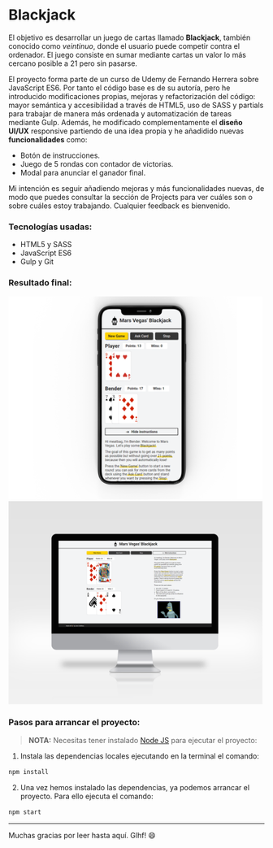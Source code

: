 # Blackjack

El objetivo es desarrollar un juego de cartas llamado **Blackjack**, también conocido como *veintinuo*, donde el usuario puede competir contra el ordenador. El juego consiste en sumar mediante cartas un valor lo más cercano posible a 21 pero sin pasarse.

El proyecto forma parte de un curso de Udemy de Fernando Herrera sobre JavaScript ES6. Por tanto el código base es de su autoría, pero he introducido modificaciones propias, mejoras y refactorización del código: mayor semántica y accesibilidad a través de HTML5, uso de SASS y partials para trabajar de manera más ordenada y automatización de tareas mediante Gulp. Además, he modificado complementamente el **diseño UI/UX** responsive partiendo de una idea propia y he añadidido nuevas **funcionalidades** como:

- Botón de instrucciones.
- Juego de 5 rondas con contador de victorias.
- Modal para anunciar el ganador final.

Mi intención es seguir añadiendo mejoras y más funcionalidades nuevas, de modo que puedes consultar la sección de Projects para ver cuáles son o sobre cuáles estoy trabajando. Cualquier feedback es bienvenido.

### Tecnologías usadas:

- HTML5 y SASS
- JavaScript ES6
- Gulp y Git

### Resultado final:

<img src="./src/images/mockup-mobile.png" height="400px"/>
<img src="./src/images/mockup-desktop.png" height="400px"/>


### Pasos para arrancar el proyecto:

> **NOTA:** Necesitas tener instalado [Node JS](https://nodejs.org/) para ejecutar el proyecto:

1. Instala las dependencias locales ejecutando en la terminal el comando:

```bash
npm install
```

2. Una vez hemos instalado las dependencias, ya podemos arrancar el proyecto. Para ello ejecuta el comando:

```bash
npm start
```

---

Muchas gracias por leer hasta aquí. Glhf! 😄

<!--
### Estructura de carpetas

La estructura de carpetas sigue este esquema:

```
src
 ├─ api // los ficheros de esta carpeta se copian en public/api/
 |  └─ data.json
 ├─ images
 |  └─ logo.jpg
 ├─ js // los ficheros de esta carpeta se concatenan en el fichero main.js y este se guarda en public/main.js
 |  ├─ main.js
 |  └─ events.js
 ├─ scss
 |  ├─ components
 |  ├─ core
 |  ├─ layout
 |  └─ pages
 └─ html
    └─ partials
```

-->
